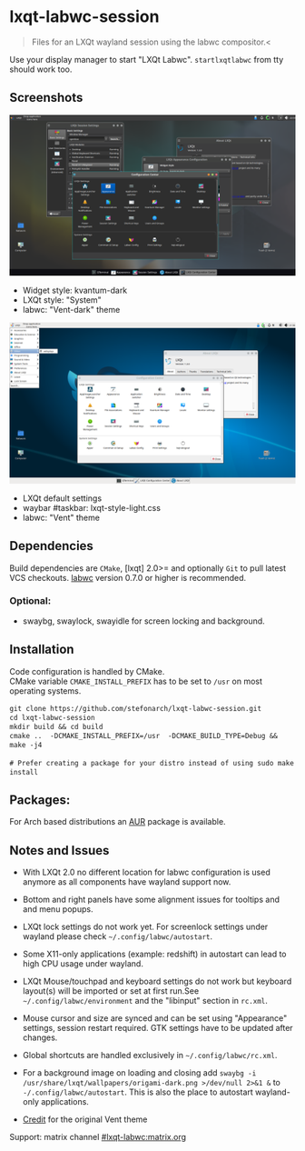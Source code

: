 # lxqt-labwc-session

>Files for an LXQt wayland session using the labwc compositor.<


Use your display manager to start "LXQt Labwc".
`startlxqtlabwc` from tty should work too.

## Screenshots

![LXQt-labwc dark](labwc-dark.png)

* Widget style: kvantum-dark
* LXQt style: "System"
* labwc: "Vent-dark" theme



![LXQt-labwc dark](labwc-light.png)

* LXQt default settings
* waybar #taskbar: lxqt-style-light.css
* labwc: "Vent" theme

## Dependencies

Build dependencies are `CMake`, [lxqt] 2.0>= and optionally
`Git` to pull latest VCS checkouts. [labwc] version 0.7.0 or higher is recommended.

### Optional:

* swaybg, swaylock, swayidle for screen locking and background.

## Installation

Code configuration is handled by CMake.<br>
CMake variable `CMAKE_INSTALL_PREFIX` has to be set to `/usr` on most operating systems.

```
git clone https://github.com/stefonarch/lxqt-labwc-session.git
cd lxqt-labwc-session
mkdir build && cd build
cmake ..  -DCMAKE_INSTALL_PREFIX=/usr  -DCMAKE_BUILD_TYPE=Debug && make -j4

# Prefer creating a package for your distro instead of using sudo make install

```

## Packages:

For Arch based distributions an [AUR] package is available.

## Notes and Issues

* With LXQt 2.0 no different location for labwc configuration is used anymore as
all components have wayland support now.

* Bottom and right panels have some alignment issues for tooltips and and menu popups.

* LXQt lock settings do not work yet. For screenlock settings under wayland
  please check `~/.config/labwc/autostart`.
  
* Some X11-only applications (example: redshift) in autostart
  can lead to high CPU usage under wayland.

* LXQt Mouse/touchpad and keyboard settings do not work but keyboard layout(s)
  will be imported or set at first run.See
  `~/.config/labwc/environment` and the "libinput" section in `rc.xml`.
  
* Mouse cursor and size are synced and can be set using "Appearance" settings,
session restart required. GTK settings have to be updated after changes.

* Global shortcuts are handled exclusively in `~/.config/labwc/rc.xml`.

* For a background image on loading and closing add
`swaybg -i /usr/share/lxqt/wallpapers/origami-dark.png >/dev/null 2>&1 &` to
`-/.config/labwc/autostart`. This is also the place to autostart wayland-only
applications.

* [Credit] for the original Vent theme

Support: matrix channel [#lxqt-labwc:matrix.org]


[AUR]:                    https://aur.archlinux.org/packages/lxqt-labwc-session-git
[labwc]:                  https://github.com/labwc/labwc/
[lxqt-session]:           https://github.com/lxqt/lxqt/
[sfwbar]:                 https://github.com/LBCrion/sfwbar
[yatbfw]:                 https://github.com/selairi/yatbfw/
[waybar]:                 https://github.com/Alexays/Waybar/
[Credit]:                 https://github.com/addy-dclxvi/openbox-theme-collections
[#lxqt-labwc:matrix.org]: https://matrix.to/#/#lxqt-labwc:matrix.org
